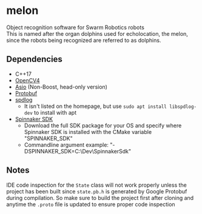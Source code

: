 # melon
Object recognition software for Swarm Robotics robots  
This is named after the organ dolphins used for echolocation, the melon, since the robots being recognized are referred to as dolphins.

## Dependencies
- C++17
- [OpenCV4](https://opencv.org)
- [Asio](https://think-async.com/Asio/) (Non-Boost, head-only version)
- [Protobuf](https://developers.google.com/protocol-buffers)
- [spdlog](https://github.com/gabime/spdlog)
    - It isn't listed on the homepage, but use `sudo apt install libspdlog-dev` to install with apt
- [Spinnaker SDK](https://www.flir.com/products/spinnaker-sdk/)
    - Download the full SDK package for your OS and specify where Spinnaker SDK is installed with the CMake variable "SPINNAKER_SDK"
    - Commandline argument example: "-DSPINNAKER_SDK=C:\Dev\SpinnakerSdk"

## Notes
IDE code inspection for the `State` class will not work properly unless the project has been built since `state.pb.h` is generated by Google Protobuf during compilation. So make sure to build the project first after cloning and anytime the `.proto` file is updated to ensure proper code inspection
